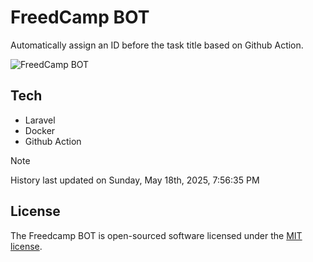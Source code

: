 # FreedCamp BOT

Automatically assign an ID before the task title based on Github Action.

![FreedCamp BOT](https://repository-images.githubusercontent.com/737932867/7d34798b-2680-471c-b089-a78a718d3d6a)

## Tech

- Laravel
- Docker
- Github Action

> [!NOTE]  
> History last updated on Sunday, May 18th, 2025, 7:56:35 PM

## License

The Freedcamp BOT is open-sourced software licensed under the [MIT license](https://opensource.org/licenses/MIT).
